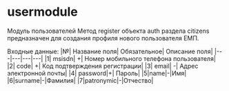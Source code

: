 # usermodule
Модуль пользователей
Метод register объекта auth раздела citizens предназначен для создания профиля нового пользователя ЕМП.

Входные данные:
|№| Название поля| Обязательное| Описание поля|
|---|---|---|---|
|1| msisdn| +| Номер мобильного телефона пользователя|
|2| code| +| Код подтверждения регистрации|
|3| email| -| Адрес электронной почты|
|4| password|+| Пароль|
|5|name|-|Имя|
|6|surname|-|Фамилия|
|7|patronymic|-|Отчество|
